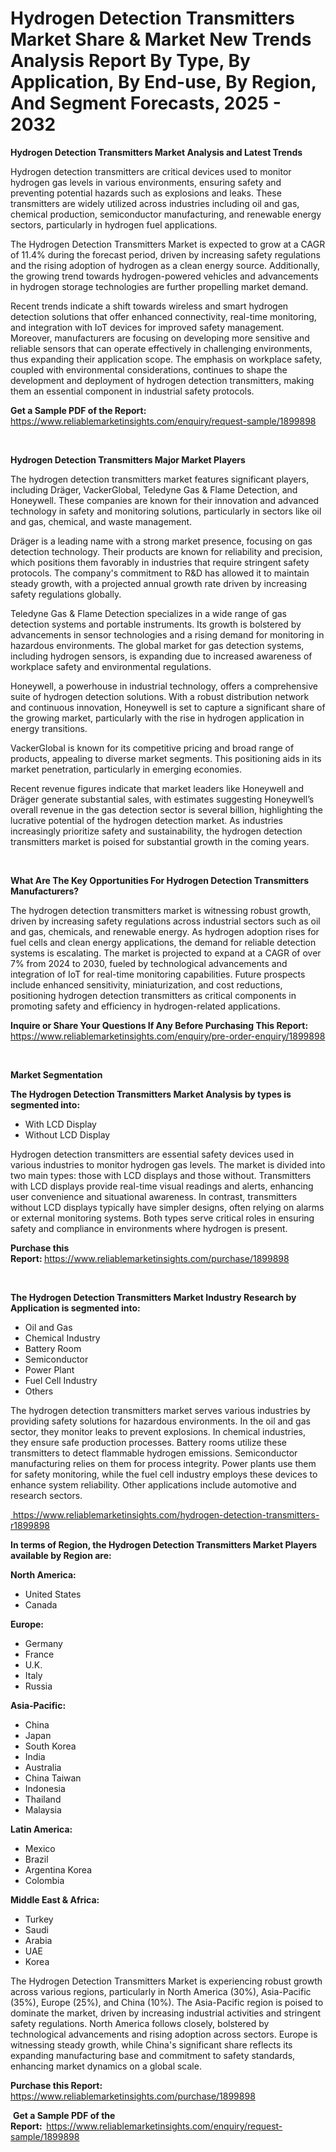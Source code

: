 <p><h1>Hydrogen Detection Transmitters Market Share & Market New Trends Analysis Report By Type, By Application, By End-use, By Region, And Segment Forecasts, 2025 - 2032</h1></p><p><strong>Hydrogen Detection Transmitters Market Analysis and Latest Trends</strong></p>
<p><p>Hydrogen detection transmitters are critical devices used to monitor hydrogen gas levels in various environments, ensuring safety and preventing potential hazards such as explosions and leaks. These transmitters are widely utilized across industries including oil and gas, chemical production, semiconductor manufacturing, and renewable energy sectors, particularly in hydrogen fuel applications.</p><p>The Hydrogen Detection Transmitters Market is expected to grow at a CAGR of 11.4% during the forecast period, driven by increasing safety regulations and the rising adoption of hydrogen as a clean energy source. Additionally, the growing trend towards hydrogen-powered vehicles and advancements in hydrogen storage technologies are further propelling market demand. </p><p>Recent trends indicate a shift towards wireless and smart hydrogen detection solutions that offer enhanced connectivity, real-time monitoring, and integration with IoT devices for improved safety management. Moreover, manufacturers are focusing on developing more sensitive and reliable sensors that can operate effectively in challenging environments, thus expanding their application scope. The emphasis on workplace safety, coupled with environmental considerations, continues to shape the development and deployment of hydrogen detection transmitters, making them an essential component in industrial safety protocols.</p></p>
<p><strong>Get a Sample PDF of the Report:&nbsp;</strong> <a href="https://www.reliablemarketinsights.com/enquiry/request-sample/1899898?utm_campaign=2981&utm_medium=2&utm_source=Github&utm_content=ia&utm_term=12042025&utm_id=hydrogen-detection-transmitters">https://www.reliablemarketinsights.com/enquiry/request-sample/1899898</a></p>
<p>&nbsp;</p>
<p><strong>Hydrogen Detection Transmitters Major Market Players</strong></p>
<p><p>The hydrogen detection transmitters market features significant players, including Dräger, VackerGlobal, Teledyne Gas & Flame Detection, and Honeywell. These companies are known for their innovation and advanced technology in safety and monitoring solutions, particularly in sectors like oil and gas, chemical, and waste management.</p><p>Dräger is a leading name with a strong market presence, focusing on gas detection technology. Their products are known for reliability and precision, which positions them favorably in industries that require stringent safety protocols. The company's commitment to R&D has allowed it to maintain steady growth, with a projected annual growth rate driven by increasing safety regulations globally.</p><p>Teledyne Gas & Flame Detection specializes in a wide range of gas detection systems and portable instruments. Its growth is bolstered by advancements in sensor technologies and a rising demand for monitoring in hazardous environments. The global market for gas detection systems, including hydrogen sensors, is expanding due to increased awareness of workplace safety and environmental regulations.</p><p>Honeywell, a powerhouse in industrial technology, offers a comprehensive suite of hydrogen detection solutions. With a robust distribution network and continuous innovation, Honeywell is set to capture a significant share of the growing market, particularly with the rise in hydrogen application in energy transitions.</p><p>VackerGlobal is known for its competitive pricing and broad range of products, appealing to diverse market segments. This positioning aids in its market penetration, particularly in emerging economies.</p><p>Recent revenue figures indicate that market leaders like Honeywell and Dräger generate substantial sales, with estimates suggesting Honeywell’s overall revenue in the gas detection sector is several billion, highlighting the lucrative potential of the hydrogen detection market. As industries increasingly prioritize safety and sustainability, the hydrogen detection transmitters market is poised for substantial growth in the coming years.</p></p>
<p>&nbsp;</p>
<p><strong>What Are The Key Opportunities For Hydrogen Detection Transmitters Manufacturers?</strong></p>
<p><p>The hydrogen detection transmitters market is witnessing robust growth, driven by increasing safety regulations across industrial sectors such as oil and gas, chemicals, and renewable energy. As hydrogen adoption rises for fuel cells and clean energy applications, the demand for reliable detection systems is escalating. The market is projected to expand at a CAGR of over 7% from 2024 to 2030, fueled by technological advancements and integration of IoT for real-time monitoring capabilities. Future prospects include enhanced sensitivity, miniaturization, and cost reductions, positioning hydrogen detection transmitters as critical components in promoting safety and efficiency in hydrogen-related applications.</p></p>
<p><strong>Inquire or Share Your Questions If Any Before Purchasing This Report:</strong> <a href="https://www.reliablemarketinsights.com/enquiry/pre-order-enquiry/1899898?utm_campaign=2981&utm_medium=2&utm_source=Github&utm_content=ia&utm_term=12042025&utm_id=hydrogen-detection-transmitters">https://www.reliablemarketinsights.com/enquiry/pre-order-enquiry/1899898</a></p>
<p>&nbsp;</p>
<p><strong>Market Segmentation</strong></p>
<p><strong>The Hydrogen Detection Transmitters Market Analysis by types is segmented into:</strong></p>
<p><ul><li>With LCD Display</li><li>Without LCD Display</li></ul></p>
<p><p>Hydrogen detection transmitters are essential safety devices used in various industries to monitor hydrogen gas levels. The market is divided into two main types: those with LCD displays and those without. Transmitters with LCD displays provide real-time visual readings and alerts, enhancing user convenience and situational awareness. In contrast, transmitters without LCD displays typically have simpler designs, often relying on alarms or external monitoring systems. Both types serve critical roles in ensuring safety and compliance in environments where hydrogen is present.</p></p>
<p><strong>Purchase this Report:&nbsp;</strong><a href="https://www.reliablemarketinsights.com/purchase/1899898?utm_campaign=2981&utm_medium=2&utm_source=Github&utm_content=ia&utm_term=12042025&utm_id=hydrogen-detection-transmitters">https://www.reliablemarketinsights.com/purchase/1899898</a></p>
<p>&nbsp;</p>
<p><strong>The Hydrogen Detection Transmitters Market Industry Research by Application is segmented into:</strong></p>
<p><ul><li>Oil and Gas</li><li>Chemical Industry</li><li>Battery Room</li><li>Semiconductor</li><li>Power Plant</li><li>Fuel Cell Industry</li><li>Others</li></ul></p>
<p><p>The hydrogen detection transmitters market serves various industries by providing safety solutions for hazardous environments. In the oil and gas sector, they monitor leaks to prevent explosions. In chemical industries, they ensure safe production processes. Battery rooms utilize these transmitters to detect flammable hydrogen emissions. Semiconductor manufacturing relies on them for process integrity. Power plants use them for safety monitoring, while the fuel cell industry employs these devices to enhance system reliability. Other applications include automotive and research sectors.</p></p>
<p><a href="https://www.reliablemarketinsights.com/hydrogen-detection-transmitters-r1899898?utm_campaign=2981&utm_medium=2&utm_source=Github&utm_content=ia&utm_term=12042025&utm_id=hydrogen-detection-transmitters">&nbsp;https://www.reliablemarketinsights.com/hydrogen-detection-transmitters-r1899898</a></p>
<p><strong>In terms of Region, the Hydrogen Detection Transmitters Market Players available by Region are:</strong></p>
<p>
    <p> <strong> North America: </strong>
        <ul>
            <li>United States</li>
            <li>Canada</li>
        </ul>
        </p> 
    <p> <strong> Europe: </strong>
        <ul>
            <li>Germany</li>
            <li>France</li>
            <li>U.K.</li>
            <li>Italy</li>
            <li>Russia</li>
        </ul>
        </p> 
    <p> <strong> Asia-Pacific: </strong>
        <ul>
            <li>China</li>
            <li>Japan</li>
            <li>South Korea</li>
            <li>India</li>
            <li>Australia</li>
            <li>China Taiwan</li>
            <li>Indonesia</li>
            <li>Thailand</li>
            <li>Malaysia</li>
        </ul>
        </p> 
    <p> <strong> Latin America: </strong>
        <ul>
            <li>Mexico</li>
            <li>Brazil</li>
            <li>Argentina Korea</li>
            <li>Colombia</li>
        </ul>
        </p> 
    <p> <strong> Middle East & Africa: </strong>
        <ul>
            <li>Turkey</li>
            <li>Saudi</li>
            <li>Arabia</li>
            <li>UAE</li>
            <li>Korea</li>
        </ul>
    </p>
    </p>
<p><p>The Hydrogen Detection Transmitters Market is experiencing robust growth across various regions, particularly in North America (30%), Asia-Pacific (35%), Europe (25%), and China (10%). The Asia-Pacific region is poised to dominate the market, driven by increasing industrial activities and stringent safety regulations. North America follows closely, bolstered by technological advancements and rising adoption across sectors. Europe is witnessing steady growth, while China's significant share reflects its expanding manufacturing base and commitment to safety standards, enhancing market dynamics on a global scale.</p></p>
<p><strong>Purchase this Report: </strong><a href="https://www.reliablemarketinsights.com/purchase/1899898?utm_campaign=2981&utm_medium=2&utm_source=Github&utm_content=ia&utm_term=12042025&utm_id=hydrogen-detection-transmitters">https://www.reliablemarketinsights.com/purchase/1899898</a></p>
<p>&nbsp;<strong>Get a Sample PDF of the Report:&nbsp;&nbsp;</strong><a href="https://www.reliablemarketinsights.com/enquiry/request-sample/1899898?utm_campaign=2981&utm_medium=2&utm_source=Github&utm_content=ia&utm_term=12042025&utm_id=hydrogen-detection-transmitters">https://www.reliablemarketinsights.com/enquiry/request-sample/1899898</a></p>
<p><strong></strong></p>
<p><p></p><p></p><p></p></p>